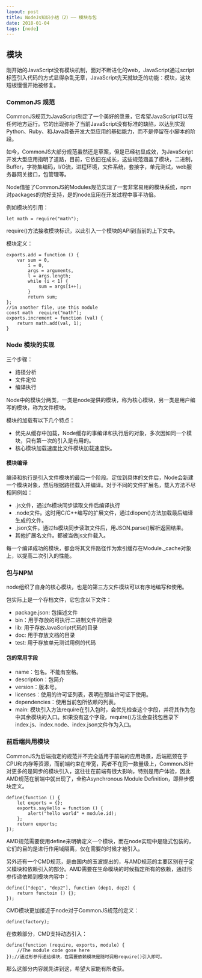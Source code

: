```yaml
---
layout: post
title: NodeJs知识小结（2）—— 模块与包
date: 2018-01-04
tags: [node]
---
```


## 模块

刚开始的JavaScript没有模块机制，面对不断进化的web，JavaScript通过script标签引入代码的方式显得杂乱无章，JavaScript先天就缺乏的功能：模块，这块短板慢慢开始被修复。

### CommonJS 规范

CommonJS规范为JavaScript制定了一个美好的愿景，它希望JavaScript可以在任何地方运行。它的出现弥补了当前JavaScript没有标准的缺陷，以达到实现Python、Ruby、和Java具备开发大型应用的基础能力，而不是停留在小脚本的阶段。

如今，CommonJS大部分规范虽然还是草案，但是已经初显成效，为JavaScript开发大型应用指明了道路，目前，它依旧在成长，这些规范涵盖了模块，二进制，Buffer，字符集编码，I/O流，进程环境，文件系统，套接字，单元测试，web服务器网关接口，包管理等。

Node借鉴了CommonJS的Modules规范实现了一套非常易用的模块系统，npm对packages的完好支持，是的node应用在开发过程中事半功倍。

例如模块的引用：

    let math = require("math");

require()方法接收模块标识，以此引入一个模块的API到当前的上下文中。

模块定义：

    exports.add = function () {
        var sum = 0,
            i = 0,
            args = arguments,
            l = args.length;
            while (i < 1) {
                sum = args[i++];
            }
            return sum;
    };
    //in another file, use this module
    const math  require("math");
    exports.increment = function (val) {
        return math.add(val, 1);
    }

### Node 模块的实现

三个步骤：

- 路径分析
- 文件定位
- 编译执行

Node中的模块分两类，一类是node提供的模块，称为核心模块，另一类是用户编写的模块，称为文件模块。

模块的加载有以下几个特点：

- 优先从缓存中加载，Node缓存的事编译和执行后的对象，多次因如同一个模块，只有第一次的引入是有用的。
- 核心模块加载速度比文件模块加载速度快。

#### 模块编译

编译和执行是引入文件模块的最后一个阶段。定位到具体的文件后，Node会新建一个模块对象，然后根据路径载入并编译。对于不同的文件扩展名，载入方法不尽相同例如：  

- .js文件，通过fs模块同步读取文件后编译执行
- .node文件。这时用C/C++编写的扩展文件，通过dlopen()方法加载最后编译生成的文件。
- .json文件。通过fs模块同步读取文件后，用JSON.parse()解析返回结果。
- 其他扩展名文件。都被当做js文件载入。

每一个编译成功的模块，都会将其文件路径作为索引缓存在Module._cache对象上，以提高二次引入的性能。

### 包与NPM

node组织了自身的核心模块，也是的第三方文件模块可以有序地编写和使用。

包实际上是一个存档文件，它包含以下文件：

- package.json: 包描述文件
- bin：用于存放的可执行二进制文件的目录
- lib: 用于存放JavaScript代码的目录
- doc: 用于存放文档的目录
- test: 用于存放单元测试用例的代码

#### 包的常用字段

- name：包名。不能有空格。
- description：包简介
- version：版本号。
- licenses：使用的许可证列表，表明在那些许可证下使用。
- dependencies：使用当前包所依赖的列表。
- main: 模块引入方法require在引入包时，会优先检查这个字段，并将其作为包中其余模块的入口。如果没有这个字段，require()方法会查找包目录下index.js、index.node、index.json文件作为入口。

### 前后端共用模块

CommonJS为后端指定的规范并不完全适用于前端的应用场景，后端瓶颈在于CPU和内存等资源，而前端约束在带宽，两者不在同一数量级上，CommonJS针对更多的是同步的模块引入，这往往在前端有很大影响，特别是用户体验，因此AMD规范在前端中就出现了，全称Asynchronous Module Definition，即异步模块定义。

    define(function () {
        let exports = {};
        exports.sayHello = function () {
            alert("hello world" + module.id);
        };
        return exports;
    });

AMD规范需要使用define来明确定义一个模块，而在node实现中是隐式包装的，它们的目的是进行作用域隔离，仅在需要的时候才被引入。

另外还有一个CMD规范，是由国内的玉波提出的，与AMD规范的主要区别在于定义模块和依赖引入的部分。AMD需要在生命模块的时候指定所有的依赖，通过形参传递依赖到模块内容中：

    define(["dep1", "dep2"], function (dep1, dep2) {
        return functoin () {};
    });

CMD模块更加接近于node对于CommonJS规范的定义：

    define(factory);

在依赖部分，CMD支持动态引入：    

    define(function (require, exports, module) {
        //The module code gose here
    });//通过形参传递给模块，在需要依赖模块是随时调用require()引入即可。

那么这部分内容就先讲到这，希望大家能有所收获。
